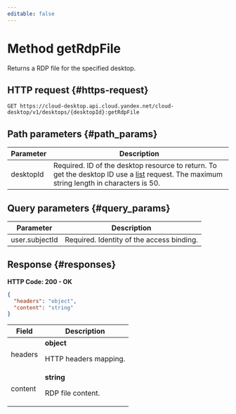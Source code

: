 ```yaml
---
editable: false
---
```


# Method getRdpFile
Returns a RDP file for the specified desktop.
 

 
## HTTP request {#https-request}
```
GET https://cloud-desktop.api.cloud.yandex.net/cloud-desktop/v1/desktops/{desktopId}:getRdpFile
```
 
## Path parameters {#path_params}
 
Parameter | Description
--- | ---
desktopId | Required. ID of the desktop resource to return.  To get the desktop ID use a [list](/docs/cloud-desktop/api-ref/Desktop/list) request.  The maximum string length in characters is 50.
 
## Query parameters {#query_params}
 
Parameter | Description
--- | ---
user.subjectId | Required. Identity of the access binding.
 
## Response {#responses}
**HTTP Code: 200 - OK**

```json 
{
  "headers": "object",
  "content": "string"
}
```

 
Field | Description
--- | ---
headers | **object**<br><p>HTTP headers mapping.</p> 
content | **string**<br><p>RDP file content.</p> 